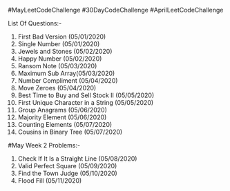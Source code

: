 #MayLeetCodeChallenge #30DayCodeChallenge #AprilLeetCodeChallenge


List Of Questions:-
1. First Bad Version (05/01/2020)
2. Single Number (05/01/2020)
3. Jewels and Stones (05/02/2020)
4. Happy Number (05/02/2020)
5. Ransom Note (05/03/2020)
6. Maximum Sub Array(05/03/2020)
7. Number Compliment (05/04/2020) 
8. Move Zeroes (05/04/2020)
9. Best Time to Buy and Sell Stock II (05/05/2020)
10. First Unique Character in a String (05/05/2020) 
11. Group Anagrams (05/06/2020)
12. Majority Element (05/06/2020)
13. Counting Elements (05/07/2020)
14. Cousins in Binary Tree (05/07/2020)


#May Week 2 Problems:-
1. Check If It Is a Straight Line (05/08/2020)
2. Valid Perfect Square (05/09/2020)
3. Find the Town Judge (05/10/2020)
4. Flood Fill (05/11/2020)
